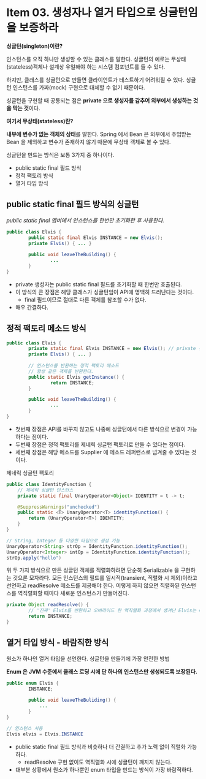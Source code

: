 # Item 03. 생성자나 열거 타입으로 싱글턴임을 보증하라
**싱글턴(singleton)이란?**

인스턴스를 오직 하나만 생성할 수 있는 클래스를 말한다. 싱글턴의 예로는 무상태(stateless)객체나 설계상 유일해야 하는 시스템 컴포넌트를 들 수 있다. 

하지만, 클래스를 싱글턴으로 만들면 클라이언트가 테스트하기 어려워질 수 있다. 싱글턴 인스턴스를 가짜(mock) 구현으로 대체할 수 없기 때문이다.

싱글턴을 구현할 때 공통되는 점은 **private 으로 생성자를 감추어 외부에서 생성하는 것을 막는 것**이다.


**여기서 무상태(stateless)란?**

**내부에 변수가 없는 객체의 상태**를 말한다. Spring 에서 Bean 은 외부에서 주입받는 Bean 을 제외하고 변수가 존재하지 않기 때문에 무상태 객체로 볼 수 있다.


싱글턴을 만드는 방식은 보통 3가지 중 하나이다.

- public static final 필드 방식
- 정적 팩토리 방식
- 열거 타입 방식

## public static final 필드 방식의 싱글턴

*public static final 멤버에서 인스턴스를 한번만 초기화한 후 사용한다.*

```java
public class Elvis {
		public static final Elvis INSTANCE = new Elvis();
		private Elvis() { ... }
		
		public void leaveTheBuilding() {
				...
		}
}
```

- private 생성자는 public static final 필드를 초기화할 때 한번만 호출된다.
- 이 방식의 큰 장점은 해당 클래스가 싱글턴임이 API에 명백히 드러난다는 것이다.
    - final 필드이므로 절대로 다른 객체를 참조할 수가 없다.
- 매우 간결하다.

## 정적 팩토리 메소드 방식

```java
public class Elvis {
		private static final Elvis INSTANCE = new Elvis(); // private 선언
		private Elvis() { ... }
		
		// 인스턴스를 반환하는 정적 팩토리 메소드
		// 항상 같은 객체를 반환한다.
		public static Elvis getInstance() {
				return INSTANCE;
		}

		public void leaveTheBuilding() {
				...
		}
}
```

- 첫번째 장점은 API를 바꾸지 않고도 나중에 싱글턴에서 다른 방식으로 변경이 가능하다는 점이다.
- 두번째 장점은 정적 팩토리를 제네릭 싱글턴 팩토리로 만들 수 있다는 점이다.
- 세번째 장점은 해당 메소드를 Supplier<Elvis> 에 메소드 레퍼런스로 넘겨줄 수 있다는 것이다. 

제네릭 싱글턴 팩토리

```java
public class IdentityFunction {
    // 제네릭 싱글턴 인스턴스
    private static final UnaryOperator<Object> IDENTITY = t -> t;

    @SuppressWarnings("unchecked")
    public static <T> UnaryOperator<T> identityFunction() {
        return (UnaryOperator<T>) IDENTITY;
    }
}

// String, Integer 등 다양한 타입으로 생성 가능
UnaryOperator<String> strOp = IdentityFunction.identityFunction();
UnaryOperator<Integer> intOp = IdentityFunction.identityFunction();
strOp.apply("hello")
```

위 두 가지 방식으로 만든 싱글턴 객체를 직렬화하려면 단순히 Serializable 을 구현하는 것으론 모자라다. 모든 인스턴스의 필드를 일시적(transient, 직렬화 시 제외)이라고 선언하고 readResolve 메소드를 제공해야 한다. 이렇게 하지 않으면 직렬화된 인스턴스를 역직렬화할 때마다 새로운 인스턴스가 만들어진다.

```java
private Object readResolve() {
		// '진짜' Elvis를 반환하고 오버라이드 한 역직렬화 과정에서 생겨난 Elvis는 Garbage Collector에 맡긴다
		return INSTANCE;
}
```

## 열거 타입 방식 - 바람직한 방식

원소가 하나인 열거 타입을 선언한다. 싱글턴을 만들기에 가장 안전한 방법

**Enum 은 JVM 수준에서 클래스 로딩 시에 단 하나의 인스턴스만 생성되도록 보장된다.**

```java
public enum Elvis {
		INSTANCE;
		
		public void leaveTheBuliding() {
			...
		}
}

// 인스턴스 사용
Elvis elvis = Elvis.INSTANCE
```

- public static final 필드 방식과 비슷하나 더 간결하고 추가 노력 없이 직렬화 가능하다.
    - readResolve 구현 없이도 역직렬화 시에 싱글턴이 깨지지 않는다.
- 대부분 상황에서 원소가 하나뿐인 enum 타입을 만드는 방식이 가장 바람직하다.